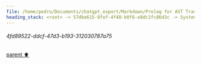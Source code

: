 ```yaml
---
file: /home/pedro/Documents/chatgpt_export/Markdown/Prolog for AST Traversal.md
heading_stack: <root> -> 57dbe615-8fef-4f40-b0f6-e8dc1fc86d3c -> System -> b3f5a560-ab8c-450c-99ec-f1fea291ac5f -> System -> aaa28982-46a0-4995-8589-c5c546c19e88 -> User -> 855c690b-99e1-44d1-bc14-35c7beae48f9 -> Assistant -> aaa2a512-f98b-403b-904f-1393ab9865d5 -> User -> bf8c3284-a6f9-4ed7-924b-398b330c5cb7 -> Assistant -> Approach 1: Prolog and Tree-sitter Integration via Python -> Approach 2: Pure Python (using libraries like `ast` or `RedBaron`) -> Approach 3: Using Specialized Tools (e.g., Roslyn for C#) -> Considerations -> Summary -> aaa2432a-c75e-43ad-bf83-e51fa43f6143 -> User -> be9a8c0c-0d5d-436e-b112-e245cc79de57 -> Assistant -> Steps: -> Prerequisites: -> Example Code: -> 6cdbec38-13cd-4dd5-8040-93187532675b -> Assistant -> 9978cbbc-5a73-4355-b7a2-bfe5ad157a2a -> Tool -> 4fd89522-ddcf-47d3-b193-312030787a75
---
```

###### 4fd89522-ddcf-47d3-b193-312030787a75
[parent ⬆️](#9978cbbc-5a73-4355-b7a2-bfe5ad157a2a)
